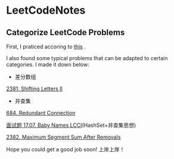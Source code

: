 # LeetCodeNotes
## Categorize LeetCode Problems

First, I praticed accoring to [this](https://github.com/CyC2018/CS-Notes/blob/master/notes/Leetcode%20%E9%A2%98%E8%A7%A3%20-%20%E7%9B%AE%E5%BD%95.md) .

I also found some typical problems that can be adapted to certain categories. I made it down below:
- 差分数组

[2381. Shifting Letters II](https://leetcode.cn/problems/shifting-letters-ii/)

- 并查集

[684. Redundant Connection](https://leetcode.cn/problems/redundant-connection/)

[面试题 17.07. Baby Names LCCI](https://leetcode.cn/problems/baby-names-lcci/)(HashSet+并查集思想)

[2382. Maximum Segment Sum After Removals](https://leetcode.cn/problems/maximum-segment-sum-after-removals/)

Hope you could get a good job soon! 上岸上岸！
